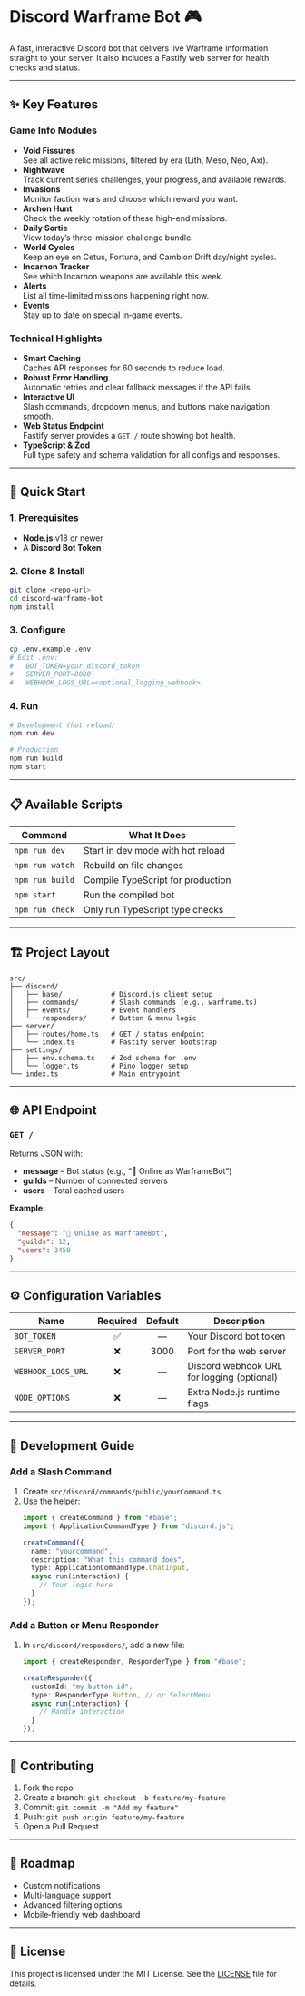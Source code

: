# Discord Warframe Bot 🎮

A fast, interactive Discord bot that delivers live Warframe information straight to your server. It also includes a Fastify web server for health checks and status.

---

## ✨ Key Features

### Game Info Modules
- **Void Fissures**  
  See all active relic missions, filtered by era (Lith, Meso, Neo, Axi).
- **Nightwave**  
  Track current series challenges, your progress, and available rewards.
- **Invasions**  
  Monitor faction wars and choose which reward you want.
- **Archon Hunt**  
  Check the weekly rotation of these high-end missions.
- **Daily Sortie**  
  View today’s three-mission challenge bundle.
- **World Cycles**  
  Keep an eye on Cetus, Fortuna, and Cambion Drift day/night cycles.
- **Incarnon Tracker**  
  See which Incarnon weapons are available this week.
- **Alerts**  
  List all time‑limited missions happening right now.
- **Events**  
  Stay up to date on special in‑game events.

### Technical Highlights
- **Smart Caching**  
  Caches API responses for 60 seconds to reduce load.
- **Robust Error Handling**  
  Automatic retries and clear fallback messages if the API fails.
- **Interactive UI**  
  Slash commands, dropdown menus, and buttons make navigation smooth.
- **Web Status Endpoint**  
  Fastify server provides a `GET /` route showing bot health.
- **TypeScript & Zod**  
  Full type safety and schema validation for all configs and responses.

---

## 🚀 Quick Start

### 1. Prerequisites
- **Node.js** v18 or newer  
- A **Discord Bot Token**

### 2. Clone & Install
```bash
git clone <repo-url>
cd discord-warframe-bot
npm install
```

### 3. Configure
```bash
cp .env.example .env
# Edit .env:
#   BOT_TOKEN=your_discord_token
#   SERVER_PORT=8080
#   WEBHOOK_LOGS_URL=<optional_logging_webhook>
```

### 4. Run
```bash
# Development (hot reload)
npm run dev

# Production
npm run build
npm start
```

---

## 📋 Available Scripts

| Command           | What It Does                                |
|-------------------|---------------------------------------------|
| `npm run dev`     | Start in dev mode with hot reload           |
| `npm run watch`   | Rebuild on file changes                     |
| `npm run build`   | Compile TypeScript for production           |
| `npm start`       | Run the compiled bot                        |
| `npm run check`   | Only run TypeScript type checks             |

---

## 🏗️ Project Layout

```
src/
├── discord/
│   ├── base/            # Discord.js client setup
│   ├── commands/        # Slash commands (e.g., warframe.ts)
│   ├── events/          # Event handlers
│   └── responders/      # Button & menu logic
├── server/
│   ├── routes/home.ts   # GET / status endpoint
│   └── index.ts         # Fastify server bootstrap
├── settings/
│   ├── env.schema.ts    # Zod schema for .env
│   └── logger.ts        # Pino logger setup
└── index.ts             # Main entrypoint
```

---

## 🌐 API Endpoint

### `GET /`
Returns JSON with:
- **message** – Bot status (e.g., “🍃 Online as WarframeBot”)
- **guilds** – Number of connected servers
- **users** – Total cached users

**Example:**
```json
{
  "message": "🍃 Online as WarframeBot",
  "guilds": 12,
  "users": 3450
}
```

---

## ⚙️ Configuration Variables

| Name              | Required | Default | Description                             |
|-------------------|:--------:|:-------:|-----------------------------------------|
| `BOT_TOKEN`       | ✅       | —       | Your Discord bot token                  |
| `SERVER_PORT`     | ❌       | 3000    | Port for the web server                 |
| `WEBHOOK_LOGS_URL`| ❌       | —       | Discord webhook URL for logging (optional) |
| `NODE_OPTIONS`    | ❌       | —       | Extra Node.js runtime flags             |

---

## 🔧 Development Guide

### Add a Slash Command
1. Create `src/discord/commands/public/yourCommand.ts`.  
2. Use the helper:
   ```ts
   import { createCommand } from "#base";
   import { ApplicationCommandType } from "discord.js";

   createCommand({
     name: "yourcommand",
     description: "What this command does",
     type: ApplicationCommandType.ChatInput,
     async run(interaction) {
       // Your logic here
     }
   });
   ```

### Add a Button or Menu Responder
1. In `src/discord/responders/`, add a new file:
   ```ts
   import { createResponder, ResponderType } from "#base";

   createResponder({
     customId: "my-button-id",
     type: ResponderType.Button, // or SelectMenu
     async run(interaction) {
       // Handle interaction
     }
   });
   ```

---

## 🤝 Contributing

1. Fork the repo  
2. Create a branch: `git checkout -b feature/my-feature`  
3. Commit: `git commit -m "Add my feature"`  
4. Push: `git push origin feature/my-feature`  
5. Open a Pull Request  

---

## 🔮 Roadmap

- Custom notifications  
- Multi-language support  
- Advanced filtering options  
- Mobile‑friendly web dashboard  

---

## 📝 License

This project is licensed under the MIT License. See the [LICENSE](LICENSE) file for details.

